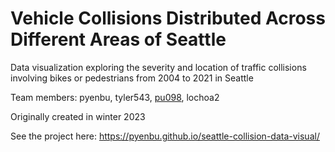# Vehicle Collisions Distributed Across Different Areas of Seattle
Data visualization exploring the severity and location of traffic collisions involving bikes or pedestrians from 2004 to 2021 in Seattle 

Team members:
pyenbu, tyler543, [pu098](https://github.com/fudgelgentle), lochoa2

Originally created in winter 2023

See the project here: https://pyenbu.github.io/seattle-collision-data-visual/ 
